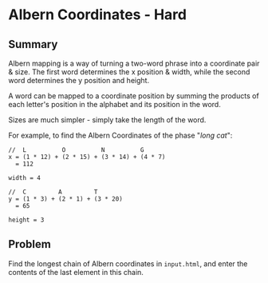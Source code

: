 # Albern Coordinates - Hard

## Summary
Albern mapping is a way of turning a two-word phrase into a coordinate pair & size. The first word determines the x position & width, while the second word determines the y position and height.

A word can be mapped to a coordinate position by summing the products of each letter's position in the alphabet and its position in the word.

Sizes are much simpler - simply take the length of the word.

For example, to find the Albern Coordinates of the phase "*long cat*":
```
//  L          O          N          G
x = (1 * 12) + (2 * 15) + (3 * 14) + (4 * 7)
  = 112

width = 4

//  C         A         T
y = (1 * 3) + (2 * 1) + (3 * 20)
  = 65

height = 3
```

## Problem

Find the longest chain of Albern coordinates in `input.html`, and enter the contents of the last element in this chain.
